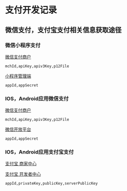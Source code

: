 # 支付开发记录
 


## 微信支付，支付宝支付相关信息获取途径

### 微信小程序支付
[微信支付商户](https://pay.weixin.qq.com)

    mchId,apiKey,apiv3Key,p12File

[小程序管理端](https://mp.weixin.qq.com)

    appId,appSecret

### IOS，Android应用微信支付
[微信支付商户](https://pay.weixin.qq.com)

    mchId,apiKey,apiv3Key,p12File

[微信开放平台](https://open.weixin.qq.com)

    appId,appSecret


### IOS，Android应用支付宝支付
[支付宝 商家中心](https://mrchportalweb.alipay.com)

[支付宝 开发者中心](https://developers.alipay.com/)

    appId,privateKey,publicKey,serverPublicKey

